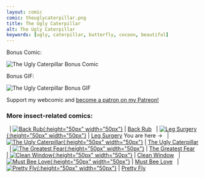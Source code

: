 ```yaml
---
layout: comic
comic: theuglycaterpillar.png
title: The Ugly Caterpillar
alt: The Ugly Caterpillar
keywords: [ugly, caterpillar, butterfly, cocoon, beautiful]
---
```


Bonus Comic:

![The Ugly Caterpillar Bonus Comic](/images/theuglycaterpillar_bonus.png)

Bonus GIF:

![The Ugly Caterpillar Bonus GIF](/images/theuglycaterpillar_bonus2.gif)


Support my webcomic and [become a patron on my Patreon!](https://www.patreon.com/lolnein)


### More insect-related comics:

&nbsp; | [![Back Rub](/thumbs/backrub.png){:height="50px" width="50px"}](https://lolnein.com/2017/06/13/backrub/) | [Back Rub](https://lolnein.com/2017/06/13/backrub/)
&nbsp; | [![Leg Surgery](/thumbs/legsurgery.png){:height="50px" width="50px"}](https://lolnein.com/2017/06/30/legsurgery/) | [Leg Surgery](https://lolnein.com/2017/06/30/legsurgery/)
You are here &rarr; &nbsp; | [![The Ugly Caterpillar](/thumbs/theuglycaterpillar.png){:height="50px" width="50px"}](https://lolnein.com/2017/09/18/theuglycaterpillar/) | [The Ugly Caterpillar](https://lolnein.com/2017/09/18/theuglycaterpillar/)
&nbsp; | [![The Greatest Fear](/thumbs/thegreatestfear.png){:height="50px" width="50px"}](https://lolnein.com/2018/06/18/thegreatestfear/) | [The Greatest Fear](https://lolnein.com/2018/06/18/thegreatestfear/)
&nbsp; | [![Clean Window](/thumbs/cleanwindow.png){:height="50px" width="50px"}](https://lolnein.com/2018/08/06/cleanwindow/) | [Clean Window](https://lolnein.com/2018/08/06/cleanwindow/)
&nbsp; | [![Must Bee Love](/thumbs/mustbeelove.png){:height="50px" width="50px"}](https://lolnein.com/2019/05/21/mustbeelove/) | [Must Bee Love](https://lolnein.com/2019/05/21/mustbeelove/)
&nbsp; | [![Pretty Fly](/thumbs/prettyfly.png){:height="50px" width="50px"}](https://lolnein.com/2019/06/09/prettyfly/) | [Pretty Fly](https://lolnein.com/2019/06/09/prettyfly/)